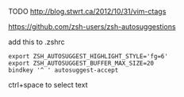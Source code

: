 TODO http://blog.stwrt.ca/2012/10/31/vim-ctags

https://github.com/zsh-users/zsh-autosuggestions

add this to .zshrc

```
export ZSH_AUTOSUGGEST_HIGHLIGHT_STYLE='fg=6'
export ZSH_AUTOSUGGEST_BUFFER_MAX_SIZE=20
bindkey '^ ' autosuggest-accept
```

ctrl+space to select text
